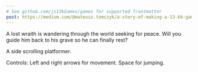 ```yaml
---
# See github.com/js13kGames/games for supported frontmatter
post: https://medium.com/@mateusz.tomczyk/a-story-of-making-a-13-kb-game-in-30-days-the-wandering-wraith-post-mortem-9847c8992f49
---
```

A lost wraith is wandering through the world seeking for peace. Will you guide him back to his grave so he can finally rest?

A side scrolling platformer.

Controls:
Left and right arrows for movement.
Space for jumping.